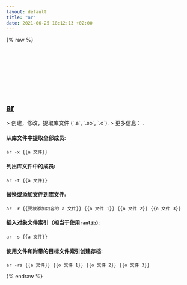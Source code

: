 ```yaml
---
layout: default
title: "ar"
date: 2021-06-25 18:12:13 +02:00
---
```

{% raw %}
<h2 id="ar">
  <a href="/zh/common/ar.html">ar</a> <a href="#ar"><svg class="icon">
    <use href="/assets/images/unicode_sprite.svg#link" />
  </svg></a>
</h2>
> 创建，修改，提取库文件 (`.a`, `.so`, `.o`).
> 更多信息： <https://manned.org/ar>.

#### 从库文件中提取全部成员:
```shell
ar -x {{a 文件}}
```
#### 列出库文件中的成员:
```shell
ar -t {{a 文件}}
```
#### 替换或添加文件到库文件:
```shell
ar -r {{要被添加内容的 a 文件}} {{o 文件 1}} {{o 文件 2}} {{o 文件 3}}
```
#### 插入对象文件索引（相当于使用`ranlib`):
```shell
ar -s {{a 文件}}
```
#### 使用文件和附带的目标文件索引创建存档:
```shell
ar -rs {{a 文件}} {{o 文件 1}} {{o 文件 2}} {{o 文件 3}}
```
{% endraw %}